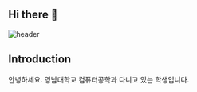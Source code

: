 ## Hi there 👋
![header](https://capsule-render.vercel.app/api?type=Wave&color=auto&height=300&section=header&text=Welcome%20to%20HakJin's%20GitHub!!&fontSize=60&theme=radical)
## Introduction
안녕하세요.
영남대학교 컴퓨터공학과 다니고 있는 학생입니다.
<!--
**ihakjin125/ihakjin125** is a ✨ _special_ ✨ repository because its `README.md` (this file) appears on your GitHub profile.

Here are some ideas to get you started:

- 🔭 I’m currently working on ...
- 🌱 I’m currently learning ...
- 👯 I’m looking to collaborate on ...
- 🤔 I’m looking for help with ...
- 💬 Ask me about ...
- 📫 How to reach me: ...
- 😄 Pronouns: ...
- ⚡ Fun fact: ...
-->
